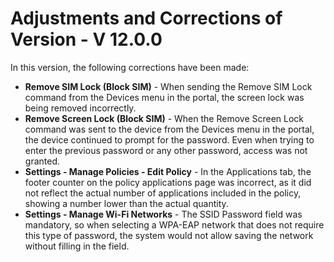 # Adjustments and Corrections of Version - V 12.0.0

In this version, the following corrections have been made:

* **Remove SIM Lock (Block SIM)** - When sending the Remove SIM Lock command from the Devices menu in the portal, the screen lock was being removed incorrectly.
* **Remove Screen Lock (Block SIM)** - When the Remove Screen Lock command was sent to the device from the Devices menu in the portal, the device continued to prompt for the password. Even when trying to enter the previous password or any other password, access was not granted.
* **Settings - Manage Policies - Edit Policy** - In the Applications tab, the footer counter on the policy applications page was incorrect, as it did not reflect the actual number of applications included in the policy, showing a number lower than the actual quantity.
* **Settings - Manage Wi-Fi Networks** - The SSID Password field was mandatory, so when selecting a WPA-EAP network that does not require this type of password, the system would not allow saving the network without filling in the field.
